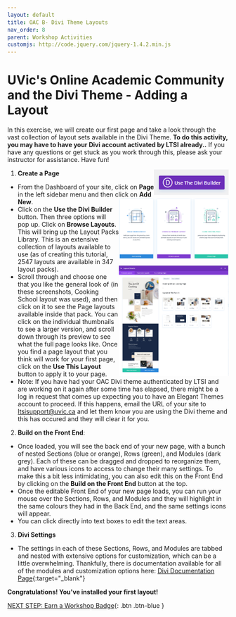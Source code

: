 ```yaml
---
layout: default
title: OAC B- Divi Theme Layouts
nav_order: 8
parent: Workshop Activities
customjs: http://code.jquery.com/jquery-1.4.2.min.js
---
```

# UVic's Online Academic Community and the Divi Theme - Adding a Layout

In this exercise, we will create our first page and take a look through the vast collection of layout sets available in the Divi Theme. **To do this activity, you may have to have your Divi account activated by LTSI already..**  If you have any questions or get stuck as you work through this, please ask your instructor for assistance. Have fun!

1. **Create a Page**<img src="images/oacdivibuilder.PNG" style="float:right;width:170px;" alt="Button for Use the Divi Builder">
  - From the Dashboard of your site, click on **Page** in the left sidebar menu and then click on **Add New**. <img src="images/oacbrowselayouts.PNG" style="float:right;width:250px;" alt="Pop-up for Browse Divi Layouts">
  - Click on the **Use the Divi Builder** button. Then three options will pop up. Click on **Browse Layouts**. This will bring up the Layout Packs Library. This is an extensive collection of layouts available to use (as of creating this tutorial, 2547 layouts are available in 347 layout packs). <img src="images/cookingschool.png" style="float:right;width:250px;" alt="Pop-up for previewing individual layout">
  - Scroll through and choose one that you like the general look of (in these screenshots, Cooking School layout was used), and then click on it to see the Page layouts available inside that pack. You can click on the individual thumbnails to see a larger version, and scroll down through its preview to see what the full page looks like. Once you find a page layout that you think will work for your first page, click on the **Use This Layout** button to apply it to your page.
  - Note: If you have had your OAC Divi theme authenticated by LTSI and are working on it again after some time has elapsed, there might be a log in request that comes up expecting you to have an Elegant Themes account to proceed. If this happens, email the URL of your site to ltsisupport@uvic.ca and let them know you are using the Divi theme and this has occured and they will clear it for you. 

2. **Build on the Front End**:
  - Once loaded, you will see the back end of your new page, with a bunch of nested Sections (blue or orange), Rows (green), and Modules (dark grey). Each of these can be dragged and dropped to reorganize them, and have various icons to access to change their many settings. To make this a bit less intimidating, you can also edit this on the Front End by clicking on the **Build on the Front End** button at the top. 
  - Once the editable Front End of your new page loads, you can run your mouse over the Sections, Rows, and Modules and they will highlight in the same colours they had in the Back End, and the same settings icons will appear. 
  - You can click directly into text boxes to edit the text areas. 

3. **Divi Settings**
  - The settings in each of these Sections, Rows, and Modules are tabbed and nested with extensive options for customization, which can be a little overwhelming. Thankfully, there is documentation available for all of the modules and customization options here: [Divi Documentation Page](https://www.elegantthemes.com/documentation/divi/){:target="_blank"}

**Congratulations! You've installed your first layout!** 


<script>  

    function toggle(input) {
        var x = document.getElementById(input);
        if (x.style.display === "none") {
            x.style.display = "block";
        } else {
            x.style.display = "none";
        }
    }
</script>



[NEXT STEP: Earn a Workshop Badge](informal-credentials.html){: .btn .btn-blue }
